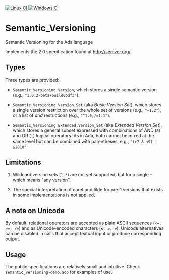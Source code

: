[![Linux CI](https://github.com/alire-project/semantic_versioning/workflows/CI%20linux/badge.svg)](https://github.com/alire-project/semantic_versioning/actions)
[![Windows CI](https://github.com/alire-project/semantic_versioning/workflows/CI%20Windows/badge.svg)](https://github.com/alire-project/semantic_versioning/actions)

# Semantic_Versioning

Semantic Versioning for the Ada language

Implements the 2.0 specification found at http://semver.org/

## Types

Three types are provided:

- `Semantic_Versioning.Version`, which stores a single semantic version (e.g., `"1.0.2-beta+build0bdf3"`).

- `Semantic_Versioning.Version_Set` (aka *Basic Version Set*), which stores a single version restriction over the whole set of versions (e.g., `"~1.2"`), or a list of *and* restrictions (e.g., `"^1.0,/=1.1"`).

- `Semantic_Versioning.Extended.Version_Set` (aka *Extended Version Set*), which stores a 
general subset expressed with combinations of AND (`&`) and OR (`|`) logical operators. As
in Ada, both cannot be mixed at the same level but can be combined with parentheses, e.g., `"(≥7 & ≤9) | ≥2018"`.

## Limitations

1. Wildcard version sets (`1.*`) are not yet supported, but for a single `*` which means "any version".

1. The special interpretation of caret and tilde for pre-1 versions that exists in some implementations is not applied.

## A note on Unicode

By default, relational operators are accepted as plain ASCII sequences (`<=, >=, /=`) and as
Unicode-encoded characters (`≤, ≥, ≠`). Unicode alternatives can be disabled in calls that 
accept textual input or produce corresponding output.

## Usage

The public specifications are relatively small and intuitive. 
Check `semantic_versioning-demo.adb` for examples of use.
